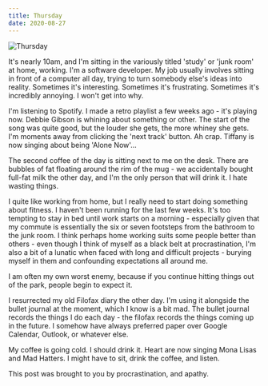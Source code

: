 ```yaml
---
title: Thursday
date: 2020-08-27
---
```


![Thursday](https://source.unsplash.com/s9CC2SKySJM/1600x900)

It's nearly 10am, and I'm sitting in the variously titled 'study' or 'junk room' at home, working. I'm a software developer. My job usually involves sitting in front of a computer all day, trying to turn somebody else's ideas into reality. Sometimes it's interesting. Sometimes it's frustrating. Sometimes it's incredibly annoying. I won't get into why.

I'm listening to Spotify. I made a retro playlist a few weeks ago - it's playing now. Debbie Gibson is whining about something or other. The start of the song was quite good, but the louder she gets, the more whiney she gets. I'm moments away from clicking the 'next track' button. Ah crap. Tiffany is now singing about being 'Alone Now'...

The second coffee of the day is sitting next to me on the desk. There are bubbles of fat floating around the rim of the mug - we accidentally bought full-fat milk the other day, and I'm the only person that will drink it. I hate wasting things.

I quite like working from home, but I really need to start doing something about fitness. I haven't been running for the last few weeks. It's too tempting to stay in bed until work starts on a morning - especially given that my commute is essentially the six or seven footsteps from the bathroom to the junk room. I think perhaps home working suits some people better than others - even though I think of myself as a black belt at procrastination, I'm also a bit of a lunatic when faced with long and difficult projects - burying myself in them and confounding expectations all around me.

I am often my own worst enemy, because if you continue hitting things out of the park, people begin to expect it.

I resurrected my old Filofax diary the other day. I'm using it alongside the bullet journal at the moment, which I know is a bit mad. The bullet journal records the things I do each day - the filofax records the things coming up in the future. I somehow have always preferred paper over Google Calendar, Outlook, or whatever else.

My coffee is going cold. I should drink it. Heart are now singing Mona Lisas and Mad Hatters. I might have to sit, drink the coffee, and listen.

This post was brought to you by procrastination, and apathy.
